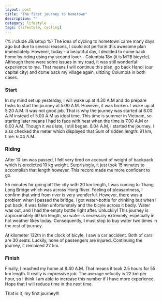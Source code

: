 ```yaml
---
layout: post
title: "The first journey to hometown"
description: ""
category: lifestyle
tags: [lifestyle, cycling]
---
```

{% include JB/setup %}
The idea of cycling to hometown came many days ago but due to several reasons, I could not perform this awesome plan immediately. However, today - a beautiful day, I decided to come back home by riding using my second lover - Columbia 18x (it is MTB bicycle). Although there were some issues in my road, it was still wonderful experience to me. That means I will continue this plan, go back Hanoi (our capital city) and come back my village again, ultizing Columbia in both cases. 

### Start
In my mind set up yesterday, I will wake up at 4.30 A.M and do prepare tasks to start the journey at 5.00 A.M. However, it was broken. I woke up at 5.20 A.M. It was not good job. That is why the journey was started at 6.00 A.M instead of 5.00 A.M as ideal time. This time is summer in Vietnam, so starting later means I had to face with heat when the time is 7.00 A.M or 8.00 A.M. Though it was late, I still began. 6.04 A.M, I started the journey. I also checked the meter which displayed that Sum of ridden length: 91 km, time: 6.04 A.M.  

### Riding
After 10 km was passed, I felt very tired on account of weight of backpack which is predicted 10 kg weight. Surprisingly, it just took 15 minutes to accomplish that length however. This record made me more confident to go.

55 minutes for going off the city with 20 km length, I was coming to Thang Long Bridge which was across Hong River. Feeling of pleasantness, I confirm that wind from river is very wonđerful. However, there was a problem when I passed the bridge. I got water-bottle for drinking but when I put back, it was fallen unfortunately and the bicyle across it badly. Water was out, and I had the empty bottle right after. Unluckily! This journey is approximately 60 km length, so water is necessary extremely, especially in hot weather likes today. Consequently, I must stop to buy water two times in the rest of journey.

At kilometer 132th in the clock of bicyle, I saw a car accident. Both of cars are 30 seats. Luckily, none of passengers are injured. Continuing the journey, it remained 22 km.

### Finish
Finally, I reached my home at 8.40 A.M. That means it took 2.5 hours for 55 km length. It really is impressive job. The average velocity is 22 km per hour, so I think I am able to increase this number if I have more experience. Hope that I will reduce time in the next time.

That is it, my first journey!!!